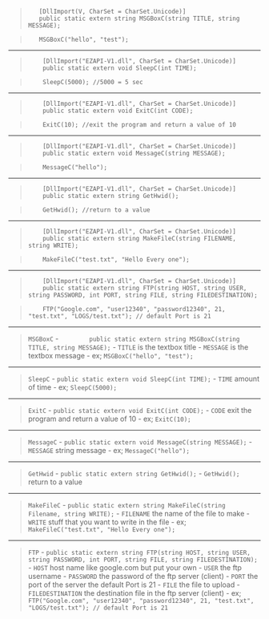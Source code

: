 >        [DllImport(V, CharSet = CharSet.Unicode)]
>        public static extern string MSGBoxC(string TITLE, string MESSAGE);

>        MSGBoxC("hello", "test");
***
>         [DllImport("EZAPI-V1.dll", CharSet = CharSet.Unicode)]
>         public static extern void SleepC(int TIME);

>         SleepC(5000); //5000 = 5 sec
***
>         [DllImport("EZAPI-V1.dll", CharSet = CharSet.Unicode)]
>         public static extern void ExitC(int CODE);

>         ExitC(10); //exit the program and return a value of 10
***
>         [DllImport("EZAPI-V1.dll", CharSet = CharSet.Unicode)]
>         public static extern void MessageC(string MESSAGE);

>         MessageC("hello");
***
>         [DllImport("EZAPI-V1.dll", CharSet = CharSet.Unicode)]
>         public static extern string GetHwid();

>         GetHwid(); //return to a value
***
>         [DllImport("EZAPI-V1.dll", CharSet = CharSet.Unicode)]
>         public static extern string MakeFileC(string FILENAME, string WRITE);

>         MakeFileC("test.txt", "Hello Every one");
***
>         [DllImport("EZAPI-V1.dll", CharSet = CharSet.Unicode)]
>         public static extern string FTP(string HOST, string USER, string PASSWORD, int PORT, string FILE, string FILEDESTINATION);

>         FTP("Google.com", "user12340", "password12340", 21, "test.txt", "LOGS/test.txt"); // default Port is 21
***
>`MSGBoxC` - `        public static extern string MSGBoxC(string TITLE, string MESSAGE);` - `TITLE` is the textbox title - `MESSAGE` is the textbox message - ex; `MSGBoxC("hello", "test");`
***
>`SleepC` - `public static extern void SleepC(int TIME);` - `TIME` amount of time  - ex; `SleepC(5000);`

***

>`ExitC` - `public static extern void ExitC(int CODE);` - `CODE` exit the program and return a value of 10 - ex; `ExitC(10);`

***

>`MessageC` - `public static extern void MessageC(string MESSAGE);` - `MESSAGE` string message - ex; `MessageC("hello");`

***

>`GetHwid` - `public static extern string GetHwid();` - `GetHwid();` return to a value

***

>`MakeFileC` - `public static extern string MakeFileC(string Filename, string WRITE);` - `FILENAME` the name of the file to make - `WRITE` stuff that you want to write in the file - ex; `MakeFileC("test.txt", "Hello Every one");`

***

>`FTP` - `public static extern string FTP(string HOST, string USER, string PASSWORD, int PORT, string FILE, string FILEDESTINATION);` - `HOST` host name like google.com but put your own - `USER` the ftp username - `PASSWORD` the password of the ftp server (client) - `PORT` the port of the server the default Port is 21 - `FILE` the file to upload - `FILEDESTINATION` the destination file in the ftp server (client) - ex; `FTP("Google.com", "user12340", "password12340", 21, "test.txt", "LOGS/test.txt"); // default Port is 21`
